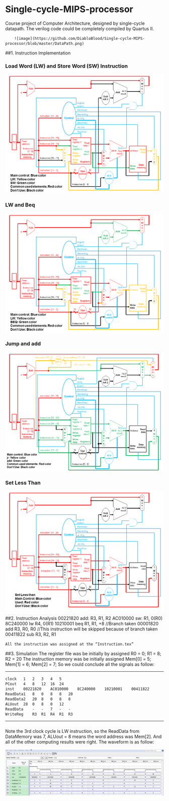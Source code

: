 # Single-cycle-MIPS-processor
Course project of Computer Architecture, designed by single-cycle datapath. The verilog code could be completely compiled by Quartus II.

		![image](https://github.com/DiabloBlood/Single-cycle-MIPS-processor/blob/master/DataPath.png)

##1. Instruction Implementation
### Load Word (LW) and Store Word (SW) Instruction
![image](https://github.com/DiabloBlood/Single-cycle-MIPS-processor/blob/master/LW%20and%20SW.png)
### LW and Beq
![image](https://github.com/DiabloBlood/Single-cycle-MIPS-processor/blob/master/LW%20and%20beq.png)
### Jump and add
![image](https://github.com/DiabloBlood/Single-cycle-MIPS-processor/blob/master/Jump%20and%20add.png)
### Set Less Than
![image](https://github.com/DiabloBlood/Single-cycle-MIPS-processor/blob/master/Set%20Less%20Than.png)

##2.	Instruction Analysis
	00221820		add: R3, R1, R2
	AC010000		sw: R1, 0(R0)
	8C240000		lw R4, 0(R1)
	10210001		beq R1, R1, +8 		//Branch taken
	00001820		add R3, R0, R0		//This instruction will be skipped because of branch taken
	00411822		sub R3, R2, R1

	All the instruction was assigned at the “Instruction.tex”

##3.	Simulation
	The register file was be initially by assigned
			R0 = 0;
			R1 = 8;
			R2 = 20
	The instruction memory was be initially assigned
			Mem[0] = 5;
			Mem[1] = 6;
			Mem[2] = 7;
	So we could conclude all the signals as follow:

_ _ _
    clock	1	2	3	4	5
    PCout	4	8	12	16	24
    inst	00221820	AC010000	8C240000	10210001	00411822	
    ReadData1	8	0	8	8	20
    ReadData2	20	8	0	8	8
    ALUout	28	0	8	0	12
    ReadData	-	-	7	-	-
    WriteReg	R3	R1	R4	R1	R3
* * *
###
Note the 3rd clock cycle is LW instruction, so the ReadData from DataMemory was 7, ALUout = 8 means the word address was Mem[2]. 
And all of the other computing results were right. The waveform is as follow:

![image](https://github.com/DiabloBlood/Single-cycle-MIPS-processor/blob/master/CPU_waveform.PNG)
	

